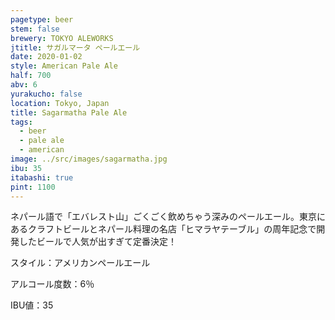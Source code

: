 ```yaml
---
pagetype: beer
stem: false
brewery: TOKYO ALEWORKS
jtitle: サガルマータ ペールエール
date: 2020-01-02
style: American Pale Ale
half: 700
abv: 6
yurakucho: false
location: Tokyo, Japan
title: Sagarmatha Pale Ale
tags:
  - beer
  - pale ale
  - american
image: ../src/images/sagarmatha.jpg
ibu: 35
itabashi: true
pint: 1100
---
```


ネパール語で「エバレスト山」ごくごく飲めちゃう深みのペールエール。東京にあるクラフトビールとネパール料理の名店「ヒマラヤテーブル」の周年記念で開発したビールで人気が出すぎて定番決定！

スタイル：アメリカンペールエール

アルコール度数：6％

IBU値：35
